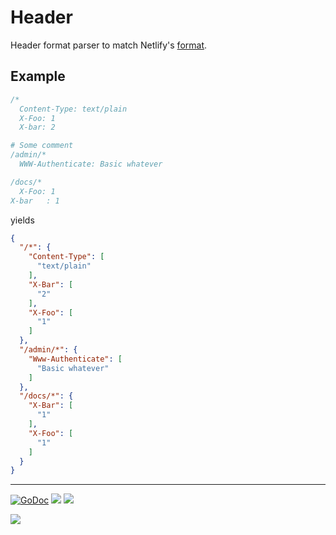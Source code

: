 # Header

Header format parser to match Netlify's [format](https://www.netlify.com/docs/headers-and-basic-auth/).

## Example

```go
/*
  Content-Type: text/plain
  X-Foo: 1
  X-bar: 2

# Some comment
/admin/*
  WWW-Authenticate: Basic whatever

/docs/*
  X-Foo: 1
X-bar   : 1
```

yields

```json
{
  "/*": {
    "Content-Type": [
      "text/plain"
    ],
    "X-Bar": [
      "2"
    ],
    "X-Foo": [
      "1"
    ]
  },
  "/admin/*": {
    "Www-Authenticate": [
      "Basic whatever"
    ]
  },
  "/docs/*": {
    "X-Bar": [
      "1"
    ],
    "X-Foo": [
      "1"
    ]
  }
}
```

---

[![GoDoc](https://godoc.org/github.com/tj/headers-go?status.svg)](https://godoc.org/github.com/tj/headers-go)
![](https://img.shields.io/badge/license-MIT-blue.svg)
![](https://img.shields.io/badge/status-stable-green.svg)

<a href="https://apex.sh"><img src="http://tjholowaychuk.com:6000/svg/sponsor"></a>
